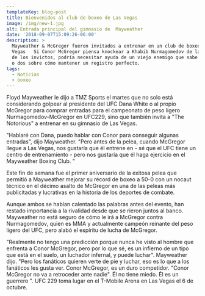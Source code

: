```yaml
---
templateKey: blog-post
title: Bienvenidos al club de boxeo de Las Vegas
image: /img/new-1.jpg
alt: Entrada principal del gimnasio de  Mayweather
date: '2018-09-07T15:09:26-06:00'
description: >
  Mayweather & McGregor fueron invitados a entrenar en un club de boxeo en Las
  Vegas   Si Conor McGregor piensa knockear a Khabib Nurmagomedov de las filas
  de los invictos, podría necesitar ayuda de un viejo enemigo que sabe una cosa
  o dos sobre cómo mantener un registro perfecto.
tags:
  - Noticias
  - boxeo
---
```

 Floyd Mayweather le dijo a TMZ Sports el martes que no solo está considerando golpear al presidente del UFC Dana White o al propio McGregor para comprar entradas para el campeonato de peso ligero Nurmagomedov-McGregor en UFC229, sino que también invita a "The Notorious" a entrenar en su gimnasio de Las Vegas. 

"Hablaré con Dana, puedo hablar con Conor para conseguir algunas entradas", dijo Mayweather. "Pero antes de la pelea, cuando McGregor llegue a Las Vegas, nos gustaría que él entrene en - sé que el UFC tiene un centro de entrenamiento - pero nos gustaría que él haga ejercicio en el Mayweather Boxing Club. " 

Este fin de semana fue el primer aniversario de la exitosa pelea que permitió a Mayweather mejorar su récord de boxeo a 50-0 con un nocaut técnico en el décimo asalto de McGregor en una de las peleas más publicitadas y lucrativas en la historia de los deportes de combate.

Aunque ambos se habían calentado las palabras antes del evento, han restado importancia a la rivalidad desde que se rieron juntos al banco. Mayweather no está seguro de cómo le irá a McGregor contra Nurmagomedov, quien es MMA y actualmente campeón reinante del peso ligero del UFC, pero alabó el espíritu de lucha de McGregor.

 "Realmente no tengo una predicción porque nunca he visto al hombre que enfrenta a Conor McGregor, pero por lo que sé, es un infierno de un tipo que está en el suelo, un luchador infernal, y puede luchar". Mayweather dijo. "Pero los fanáticos quieren verte de pie y luchar, eso es lo que a los fanáticos les gusta ver. Conor McGregor, es un duro competidor. "Conor McGregor no va a retroceder ante nadie". Él no tiene miedo. Él es un guerrero ". UFC 229 toma lugar en el T-Mobile Arena en Las Vegas el 6 de octubre.
